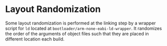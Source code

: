 # Layout Randomization
Some layout randomization is performed at the linking step by a wrapper script for `ld` located at `bootloader/arm-none-eabi-ld-wrapper`. It randomizes the order of the arguments of object files such that they are placed in different location each build.
